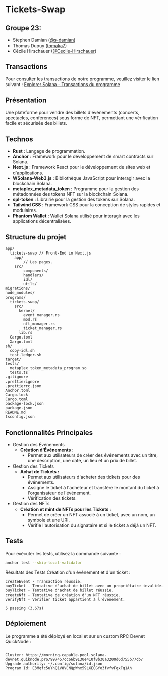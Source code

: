 # Tickets-Swap

## Groupe 23:
- Stephen Damian ([@s-damian](https://github.com/s-damian))
- Thomas Dupuy ([tomaka7](https://github.com/tomaka7))
- Cécile Hirschauer ([@Cecile-Hirschauer](https://github.com/Cecile-Hirschauer))



## Transactions

Pour consulter les transactions de notre programme, veuillez visiter le lien suivant : [Explorer Solana - Transactions du programme](https://explorer.solana.com/address/NNZTRskfa387bCwZv28MyHwqmJt9qRqRxK2cskfBzTf?cluster=devnet)


## Présentation

Une plateforme pour vendre des billets d'événements (concerts, spectacles, conférences) sous forme de NFT, permettant une vérification facile et sécurisée des billets.

## Technos

- **Rust** : Langage de programmation.
- **Anchor** : Framework pour le développement de smart contracts sur Solana.
- **Next.js** : Framework React pour le développement de sites web et d'applications.
- **WSolana-Web3.js** : Bibliothèque JavaScript pour interagir avec la blockchain Solana.
- **metaplex_metadata_token** : Programme pour la gestion des métadonnées des tokens NFT sur la blockchain Solana.
- **spl-token** : Librairie pour la gestion des tokens sur Solana.
- **Tailwind CSS** : Framework CSS pour la conception de styles rapides et modulaires.
- **Phantom Wallet** : Wallet Solana utilisé pour interagir avec les applications décentralisées.

## Structure du projet

```plaintext
app/
  tickets-swap // Front-End in Next.js
    app/
        // Les pages.
    src/
        components/
        handlers/
        idl/
        utils/
migrations/
node_modules/
programs/
  tickets-swap/
    src/
      kernel/
        event_manager.rs
        mod.rs
        nft_manager.rs
        ticket_manager.rs
      lib.rs
  Cargo.toml
  Xargo.toml
sh/
  copy-idl.sh
  test-ledger.sh
target/
tests/
  metaplex_token_metadata_program.so
  tests.ts
.gitignore
.prettierignore
.prettierrc.json
Anchor.toml
Cargo.lock
Cargo.toml
package-lock.json
package.json
README.md
tsconfig.json
```

## Fonctionnalités Principales
- Gestion des Événements
    - **Création d'Événements** :
        - Permet aux utilisateurs de créer des événements avec un titre, une description, une date, un lieu et un prix de billet.
- Gestion des Tickets
    - **Achat de Tickets :**
        - Permet aux utilisateurs d'acheter des tickets pour des événements.
        - Assigne le ticket à l'acheteur et transfère le montant du ticket à l'organisateur de l'événement.
        - Vérification des tickets.
- Gestion des NFTs
    - **Création et mint de NFTs pour les Tickets :**
        - Permet de créer un NFT associé à un ticket, avec un nom, un symbole et une URI.
        - Vérifie l'autorisation du signataire et si le ticket a déjà un NFT.

## Tests
Pour exécuter les tests, utilisez la commande suivante :

```bash
anchor test --skip-local-validator
```

Résultats des Tests
Création d'un événement et d'un ticket :
```
createEvent - Transaction réussie.
buyTicket - Tentative d'achat de billet avec un propriétaire invalide.
buyTicket - Tentative d'achat de billet réussie.
createNft - Tentative de création d'un NFT réussie.
verifyNft - Vérifier ticket appartient à l'événement.

5 passing (3.67s)
```
## Déploiement
Le programme a été déployé en local et sur un custom RPC Devnet QuickNode :

```

Cluster: https://morning-capable-pool.solana-devnet.quiknode.pro/997457cc66b9130e410f8b30a3200d6d755b77cb/
Upgrade authority: ~/.config/solana/id.json
Program Id: E3Mqfc5uYhQ1V8VCNQpWnx59LXECGYo3fvfvFgxFq1Ah
```
